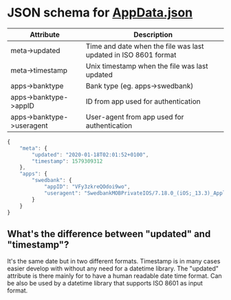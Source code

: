 # JSON schema for [AppData.json](../src/AppData.json)

| Attribute | Description |
| --- | --- |
| meta->updated | Time and date when the file was last updated in ISO 8601 format | 
| meta->timestamp | Unix timestamp when the file was last updated | 
| apps->banktype | Bank type (eg. apps->swedbank) |
| apps->banktype->appID | ID from app used for authentication |
| apps->banktype->useragent | User-agent from app used for authentication |
 
 
```javascript
{
    "meta": {
        "updated": "2020-01-18T02:01:52+0100",
        "timestamp": 1579309312
    },
    "apps": {
        "swedbank": {
            "appID": "VFy3zkreQOdoi9wo",
            "useragent": "SwedbankMOBPrivateIOS/7.18.0_(iOS;_13.3)_Apple/iPhone10,6"
        }
    }
}
```

## What's the difference between "updated" and "timestamp"?
It's the same date but in two different formats. Timestamp is in many cases easier develop with without any need for a datetime library.
The "updated" attribute is there mainly for to have a human readable date time format. Can be also be used by a datetime library that supports ISO 8601 as input format.